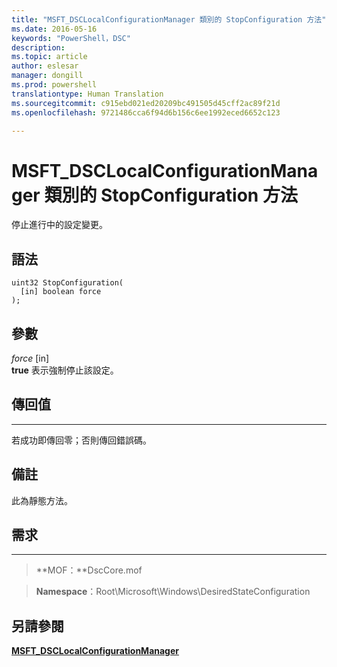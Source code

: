 ```yaml
---
title: "MSFT_DSCLocalConfigurationManager 類別的 StopConfiguration 方法"
ms.date: 2016-05-16
keywords: "PowerShell，DSC"
description: 
ms.topic: article
author: eslesar
manager: dongill
ms.prod: powershell
translationtype: Human Translation
ms.sourcegitcommit: c915ebd021ed20209bc491505d45cff2ac89f21d
ms.openlocfilehash: 9721486cca6f94d6b156c6ee1992eced6652c123

---
```


# MSFT_DSCLocalConfigurationManager 類別的 StopConfiguration 方法

停止進行中的設定變更。

語法
------

```mof
uint32 StopConfiguration(
  [in] boolean force
);
```

參數
----------

*force* \[in\]  
**true** 表示強制停止該設定。

## 傳回值
------------

若成功即傳回零；否則傳回錯誤碼。

## 備註

此為靜態方法。

## 需求
------------
>**MOF：**DscCore.mof

>**Namespace**：Root\Microsoft\Windows\DesiredStateConfiguration


## 另請參閱


[**MSFT_DSCLocalConfigurationManager**](msft-dsclocalconfigurationmanager.md)


 

 






<!--HONumber=Aug16_HO3-->


